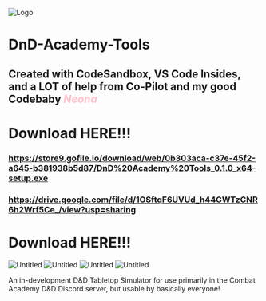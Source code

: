 <head>
  <!-- Basic metadata -->
  <meta charset="UTF-8">
  <meta name="viewport" content="width=device-width, initial-scale=1.0">
  
  <!-- Open Graph data for Discord and other social platforms -->
  <meta property="og:title" content="Easy Academy Tools: VR Simulator" />
  <meta property="og:description" content="A cool tool for cool brats to run D&D on forum and Discord just a little easier." />
  <meta property="og:image" content="https://github.com/user-attachments/assets/b7cd1284-2093-4bf4-a13f-e1eec7593e3c" />
  <meta property="og:url" content="https://github.com/Owlcan/DnD-Academy-Tools" />
</head>



![Logo](https://github.com/user-attachments/assets/b7cd1284-2093-4bf4-a13f-e1eec7593e3c)
# DnD-Academy-Tools
## Created with CodeSandbox, VS Code Insides, and a LOT of help from Co-Pilot and my good Codebaby <font color="pink">**_Neona_**</font>
>
# Download HERE!!!
### https://store9.gofile.io/download/web/0b303aca-c37e-45f2-a645-b381938b5d87/DnD%20Academy%20Tools_0.1.0_x64-setup.exe
>
### https://drive.google.com/file/d/1OSftqF6UVUd_h44GWTzCNR6h2Wrf5Ce_/view?usp=sharing
# Download HERE!!!

![Untitled](https://github.com/user-attachments/assets/ae86611b-49e4-4be0-99bc-854936448ebb)
![Untitled](https://github.com/user-attachments/assets/5e3dfb60-b6f7-412d-bd0b-0b5612c7a0cd)
![Untitled](https://github.com/user-attachments/assets/0fe1cbf5-8898-4c7b-b6ab-578b0fefc4c8)
![Untitled](https://github.com/user-attachments/assets/cade86a9-46cc-424d-a765-89e913f37932)



An in-development D&D Tabletop Simulator for use primarily in the Combat Academy D&D Discord server, but usable by basically everyone!
